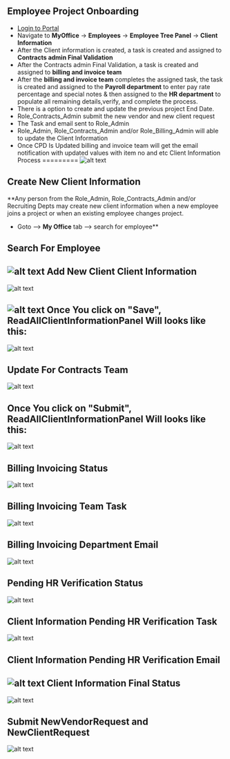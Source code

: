 Employee Project Onboarding
----
- [Login to Portal](../../office/forgot-password.html "Login")
- Navigate to **MyOffice** -> **Employees** -> **Employee Tree Panel** -> **Client Information**
- After the Client information is created, a task is created and assigned to **Contracts admin Final Validation**
- After the Contracts admin Final Validation, a task is created and assigned to **billing and invoice team**
- After the **billing and invoice team**  completes the assigned task, the  task is created and assigned to the **Payroll department** to enter pay rate percentage and special notes & then assigned to the **HR department** to populate all remaining details,verify, and complete the process.
- There is a option to create and update the previous project End Date.
- Role_Contracts_Admin submit the new vendor and  new client request 
- The Task and email sent to Role_Admin
- Role_Admin, Role_Contracts_Admin and/or Role_Billing_Admin will able to update the Client Information
- Once CPD Is Updated billing and invoice team will get the email notification with updated values with item no and etc
Client Information Process
=========
![alt text](../../images/clientinfo/Submit-Client-Information-process_1.png "New Client Info")

Create New Client Information
----
 **Any person from the Role_Admin, Role_Contracts_Admin and/or Recruiting Depts may create new client information when a new employee joins a project or when an existing employee changes project.
 - Goto --> **My Office** tab --> search for employee**

Search For Employee
----
![alt text](../../images/clientinfo/search-employee.png "Client Information")
Add New Client Client Information
----
![alt text](../../images/clientinfo/creat-new-client-info.png "Client Information")

![alt text](../../images/clientinfo/save-client-info.png "Client Information")
Once You click on "Save", ReadAllClientInformationPanel Will looks like this:
----
![alt text](../../images/clientinfo/Pending-Contracts-Submit.png "Client Information")

Update For Contracts Team
----
![alt text](../../images/clientinfo/submit-client-info.png "Client Information")

Once You click on "Submit", ReadAllClientInformationPanel Will looks like this:
----
![alt text](../../images/clientinfo/submit-client-information.png "Client Information")

Billing Invoicing Status 
----
![alt text](../../images/clientinfo/Pending-Billing-Invoicing-Approval.png "Client Information")

Billing Invoicing Team Task 
----
![alt text](../../images/clientinfo/Billing-Invoicing-Department-task.png "Client Information")

Billing Invoicing Department Email 
----
![alt text](../../images/clientinfo/Billing-Invoicing-Department-Email.png "Client Information")

Pending HR Verification Status 
----
![alt text](../../images/clientinfo/Pending-HR-Verification-status.png "Client Information")

Client Information Pending HR Verification Task
----
![alt text](../../images/clientinfo/Client-Info-HR-DepartmentTask.png "Client Information")

Client Information Pending HR Verification Email
----
![alt text](../../images/clientinfo/HR-Department-Email.png "Client Information")
Client Information Final Status 
----
![alt text](../../images/clientinfo/completed-status.png "Client Information")


Submit NewVendorRequest and NewClientRequest
----
![alt text](../../images/clientinfo/submit-client-vendor-details.png "Client Information")
